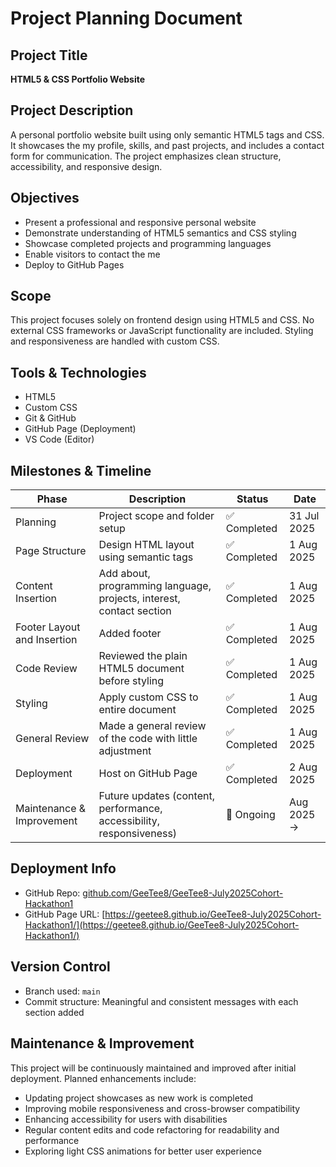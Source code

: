 # Project Planning Document

## Project Title  
**HTML5  & CSS Portfolio Website**

## Project Description  
A personal portfolio website built using only semantic HTML5 tags and CSS. It showcases the my profile, skills, and past projects, and includes a contact form for communication. The project emphasizes clean structure, accessibility, and responsive design.

## Objectives  
- Present a professional and responsive personal website  
- Demonstrate understanding of HTML5 semantics and CSS styling 
- Showcase completed projects and programming languages  
- Enable visitors to contact the me  
- Deploy to GitHub Pages

## Scope  
This project focuses solely on frontend design using HTML5 and CSS. No external CSS frameworks or JavaScript functionality are included. Styling and responsiveness are handled with custom CSS.

## Tools & Technologies  
- HTML5  
- Custom CSS  
- Git & GitHub  
- GitHub Page (Deployment)  
- VS Code (Editor)

## Milestones & Timeline

| Phase                      | Description                                                              | Status       | Date       |
|----------------------------|--------------------------------------------------------------------------|--------------|------------|
| Planning                   | Project scope and folder setup                                           | ✅ Completed  | 31 Jul 2025 |
| Page Structure             | Design HTML layout using semantic tags                                   | ✅ Completed  | 1 Aug 2025  |
| Content Insertion          | Add about, programming language, projects, interest, contact section     | ✅ Completed  | 1 Aug 2025  |
| Footer Layout and Insertion| Added footer                                                             | ✅ Completed  | 1 Aug 2025  |
| Code Review                | Reviewed the plain HTML5 document before styling                         | ✅ Completed  | 1 Aug 2025  |
| Styling                    | Apply custom CSS to entire document                                      | ✅ Completed  | 1 Aug 2025  |
| General Review             | Made a general review of the code with little adjustment                 | ✅ Completed  | 1 Aug 2025  |
| Deployment                 | Host on GitHub Page                                                      | ✅ Completed  | 2 Aug 2025  |
| Maintenance & Improvement  | Future updates (content, performance, accessibility, responsiveness)     | 🔄 Ongoing    | Aug 2025 →  |


## Deployment Info  
- GitHub Repo: [github.com/GeeTee8/GeeTee8-July2025Cohort-Hackathon1](https://github.com/GeeTee8/GeeTee8-July2025Cohort-Hackathon1)
- GitHub Page URL: [https://geetee8.github.io/GeeTee8-July2025Cohort-Hackathon1/](https://geetee8.github.io/GeeTee8-July2025Cohort-Hackathon1/)

## Version Control  
- Branch used: `main`  
- Commit structure: Meaningful and consistent messages with each section added

## Maintenance & Improvement  
This project will be continuously maintained and improved after initial deployment. Planned enhancements include:

- Updating project showcases as new work is completed  
- Improving mobile responsiveness and cross-browser compatibility  
- Enhancing accessibility for users with disabilities  
- Regular content edits and code refactoring for readability and performance  
- Exploring light CSS animations for better user experience  

